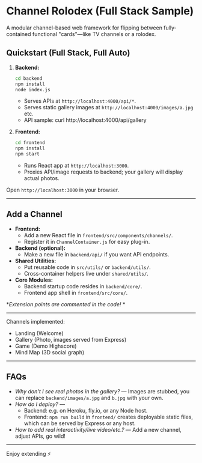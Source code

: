 # Channel Rolodex (Full Stack Sample)

A modular channel-based web framework for flipping between fully-contained functional "cards"—like TV channels or a rolodex.

## Quickstart (Full Stack, Full Auto)

1. **Backend:**
    ```sh
    cd backend
    npm install
    node index.js
    ```

    - Serves APIs at `http://localhost:4000/api/*`.
    - Serves static gallery images at `http://localhost:4000/images/a.jpg` etc.
    - API sample: curl http://localhost:4000/api/gallery

2. **Frontend:**
    ```sh
    cd frontend
    npm install
    npm start
    ```

    - Runs React app at `http://localhost:3000`.
    - Proxies API/image requests to backend; your gallery will display actual photos.

Open `http://localhost:3000` in your browser.

---

## Add a Channel

- **Frontend:**
  - Add a new React file in `frontend/src/components/channels/`.
  - Register it in `ChannelContainer.js` for easy plug-in.
- **Backend (optional):**
  - Make a new file in `backend/api/` if you want API endpoints.
- **Shared Utilities:**
  - Put reusable code in `src/utils/` or `backend/utils/`.
  - Cross-container helpers live under `shared/utils/`.
- **Core Modules:**
  - Backend startup code resides in `backend/core/`.
  - Frontend app shell in `frontend/src/core/`.

**Extension points are commented in the code!* *

---

Channels implemented:

- Landing (Welcome)
- Gallery (Photo, images served from Express)
- Game (Demo Highscore)
- Mind Map (3D social graph)


---

## FAQs

- *Why don't I see real photos in the gallery?* — Images are stubbed, you can replace `backend/images/a.jpg` and `b.jpg` with your own.
- *How do I deploy?* —
  - Backend: e.g. on Heroku, fly.io, or any Node host.
  - Frontend: `npm run build` in `frontend/` creates deployable static files, which can be served by Express or any host.
- *How to add real interactivity/live video/etc.?* — Add a new channel, adjust APIs, go wild!

---
Enjoy extending ⚡️

